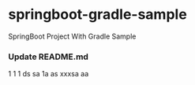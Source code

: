 # springboot-gradle-sample
SpringBoot Project With Gradle Sample

### Update README.md

1
1
1
ds
sa
1a
as
xxxsa
aa
